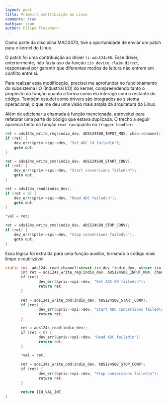```yaml
---
layout: post
title: Primeira contribuição ao Linux
comments: true
mathjax: true
author: Filipe Tressmann
---
```


Como parte da disciplina MAC0470, tive a oportunidade de enviar um patch para o kernel do Linux.

O patch foi uma contribuição ao driver `ti-ads124s08`. Esse driver, anteriormente, não fazia uso da função `iio_device_claim_direct`, responsável por garantir que diferentes modos de leitura não entrem em conflito entre si.

Para realizar essa modificação, precisei me aprofundar no funcionamento do subsistema IIO (Industrial I/O) do kernel, compreendendo tanto o propósito da função quanto a forma como ela interage com o restante do código. Também estudei como drivers são integrados ao sistema operacional, o que me deu uma visão mais ampla da arquitetura do Linux.

Além de adicionar a chamada à função mencionada, aproveitei para refatorar uma parte do código que estava duplicada. O trecho a seguir aparecia tanto na função `read_raw` quanto no `trigger handler`:

```c
ret = ads124s_write_reg(indio_dev, ADS124S08_INPUT_MUX, chan->channel);
if (ret) {
    dev_err(&priv->spi->dev, "Set ADC CH failed\n");
    goto out;
}

ret = ads124s_write_cmd(indio_dev, ADS124S08_START_CONV);
if (ret) {
    dev_err(&priv->spi->dev, "Start conversions failed\n");
    goto out;
}

ret = ads124s_read(indio_dev);
if (ret < 0) {
    dev_err(&priv->spi->dev, "Read ADC failed\n");
    goto out;
}

*val = ret;

ret = ads124s_write_cmd(indio_dev, ADS124S08_STOP_CONV);
if (ret) {
    dev_err(&priv->spi->dev, "Stop conversions failed\n");
    goto out;
}
```

Essa lógica foi extraída para uma função auxiliar, tornando o código mais limpo e reutilizável:

```C
static int  ads124s_read_channel(struct iio_dev *indio_dev, struct iio_chan_spec const *chan, int *val) {
       int ret = ads124s_write_reg(indio_dev, ADS124S08_INPUT_MUX, chan);
       if (ret) {
               dev_err(&priv->spi->dev, "Set ADC CH failed\n");
               return ret;
       }
       
       ret = ads124s_write_cmd(indio_dev, ADS124S08_START_CONV);
       if (ret) {
               dev_err(&priv->spi->dev, "Start ADC conversions failed\n");
               return ret;
       }

       ret = ads124s_read(indio_dev);
       if (ret < 0) {
               dev_err(&priv->spi->dev, "Read ADC failed\n");
               return ret;
       }

       *val = ret;

       ret = ads124s_write_cmd(indio_dev, ADS124S08_STOP_CONV);
       if (ret) {
               dev_err(&priv->spi->dev, "Stop conversions failed\n");
               return ret;
       }

       return IIO_VAL_INT;
}
```